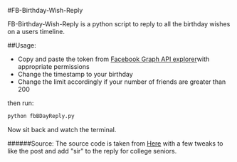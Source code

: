 #FB-Birthday-Wish-Reply

FB-Birthday-Wish-Reply is a python script to reply to all the birthday wishes on a users timeline.

##Usage:

*  Copy and paste the token from [Facebook Graph API explorer](https://developers.facebook.com/tools/explorer/)with appropriate permissions 
*  Change the timestamp to your birthday
*  Change the limit accordingly if your number of friends are greater than 200

then run:

```bash
python fbBDayReply.py
```

Now sit back and watch the terminal.

######Source: The source code is taken from [Here](http://www.quora.com/What-are-the-best-Python-scripts-youve-ever-written/answer/Akshit-Khurana) with a few tweaks to like the post and add "sir" to the reply for college seniors.